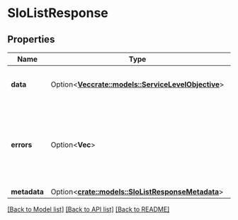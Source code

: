 # SloListResponse

## Properties

Name | Type | Description | Notes
------------ | ------------- | ------------- | -------------
**data** | Option<[**Vec<crate::models::ServiceLevelObjective>**](ServiceLevelObjective.md)> | An array of service level objective objects. | [optional]
**errors** | Option<**Vec<String>**> | An array of error messages. Each endpoint documents how/whether this field is used. | [optional]
**metadata** | Option<[**crate::models::SloListResponseMetadata**](SLOListResponse_metadata.md)> |  | [optional]

[[Back to Model list]](../README.md#documentation-for-models) [[Back to API list]](../README.md#documentation-for-api-endpoints) [[Back to README]](../README.md)



